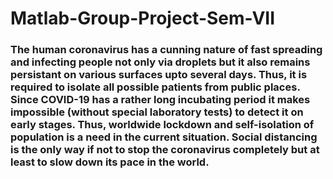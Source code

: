 # Matlab-Group-Project-Sem-VII

### The human coronavirus has a cunning nature of fast spreading and infecting people not only via droplets but it also remains persistant on various surfaces upto several days. Thus, it is required to isolate all possible patients from public places. Since COVID-19 has a rather long incubating period  it makes impossible (without special laboratory tests) to detect it on early stages. Thus, worldwide lockdown and self-isolation of population is a need in the current situation. Social distancing is the only way if not to stop the coronavirus completely but at least to slow down its pace in the world.

